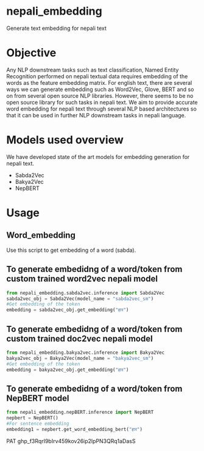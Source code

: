 # nepali_embedding
Generate text embedding for nepali text

# Objective
Any NLP downstream tasks such as text classification, Named Entity Recognition performed on nepali textual data requires embedding of the words as the feature embedding matrix.
For english text, there are several ways we can generate embedding such as Word2Vec, Glove, BERT and so on from several open source NLP libraries. However, there seems to be no open source library for such tasks in nepali text. We aim to provide accurate word embedding for nepali text through several NLP based architectures so that it can be used in further NLP downstream  tasks in nepali language.


# Models used overview
We have developed state of the art models for embedding generation for nepali text. 
- Sabda2Vec
- Bakya2Vec
- NepBERT

# Usage

## Word_embedding

Use this script to get embedding of a word (sabda).

## To generate embedidng of a word/token from custom trained word2vec nepali model
```python
from nepali_embedding.sabda2vec.inference import Sabda2Vec
sabda2vec_obj = Sabda2Vec(model_name = "sabda2vec_sm")
#Get embedding of the token 
embedding = sabda2vec_obj.get_embedding("हार")
```

## To generate embedidng of a word/token from custom trained doc2vec nepali model
```python
from nepali_embedding.bakya2vec.inference import Bakya2Vec
bakya2vec_obj = Bakya2Vec(model_name = "bakya2vec_sm")
#Get embedding of the token 
embedding = bakya2vec_obj.get_embedding("हार")
```

## To generate embedidng of a word/token from NepBERT model
```python
from nepali_embedding.nepBERT.inference import NepBERT
nepbert = NepBERT()
#For sentence embedding
embedding1 = nepbert.get_word_embedding_bert("हार")
```

PAT
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